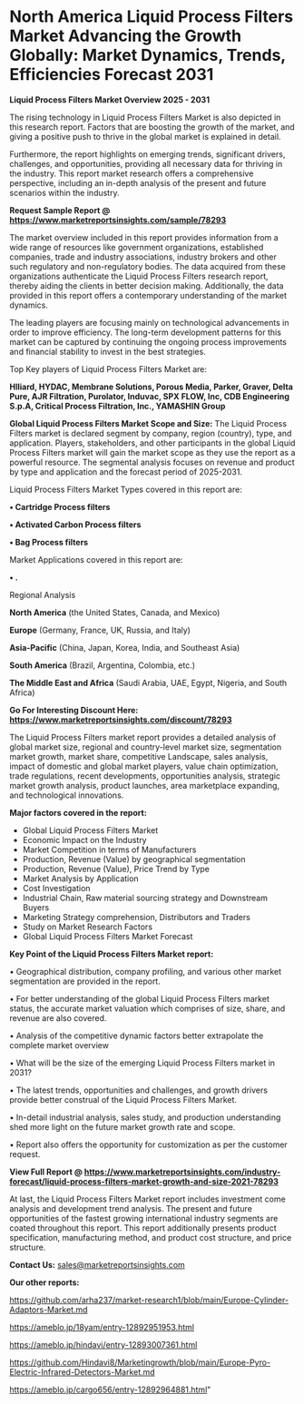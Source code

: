 # North America Liquid Process Filters Market Advancing the Growth Globally: Market Dynamics, Trends, Efficiencies Forecast 2031

<Strong> Liquid Process Filters Market Overview 2025 - 2031</strong>

The rising technology in Liquid Process Filters Market is also depicted in this research report. Factors that are boosting the growth of the market, and giving a positive push to thrive in the global market is explained in detail.

Furthermore, the report highlights on emerging trends, significant drivers, challenges, and opportunities, providing all necessary data for thriving in the industry. This report market research offers a comprehensive perspective, including an in-depth analysis of the present and future scenarios within the industry.

<strong>Request Sample Report @ <a href=https://www.marketreportsinsights.com/sample/78293>https://www.marketreportsinsights.com/sample/78293</a></strong>

The market overview included in this report provides information from a wide range of resources like government organizations, established companies, trade and industry associations, industry brokers and other such regulatory and non-regulatory bodies. The data acquired from these organizations authenticate the Liquid Process Filters research report, thereby aiding the clients in better decision making. Additionally, the data provided in this report offers a contemporary understanding of the market dynamics.

The leading players are focusing mainly on technological advancements in order to improve efficiency. The long-term development patterns for this market can be captured by continuing the ongoing process improvements and financial stability to invest in the best strategies.

Top Key players of Liquid Process Filters Market are:

<strong>Hlliard, HYDAC, Membrane Solutions, Porous Media, Parker, Graver, Delta Pure, AJR Filtration, Purolator, Induvac, SPX FLOW, Inc, CDB Engineering S.p.A, Critical Process Filtration, Inc., YAMASHIN Group</strong>

<strong><b>Global Liquid Process Filters Market Scope and Size:</b></strong>
The Liquid Process Filters market is declared segment by company, region (country), type, and application. Players, stakeholders, and other participants in the global Liquid Process Filters market will gain the market scope as they use the report as a powerful resource. The segmental analysis focuses on revenue and product by type and application and the forecast period of 2025-2031.

Liquid Process Filters Market Types covered in this report are:

<strong>• Cartridge Process filters

• Activated Carbon Process filters

• Bag Process filters</strong>

Market Applications covered in this report are:

<strong>• .</strong> 

Regional Analysis

<strong>North America</strong> (the United States, Canada, and Mexico)

<strong>Europe</strong> (Germany, France, UK, Russia, and Italy)

<strong>Asia-Pacific</strong> (China, Japan, Korea, India, and Southeast Asia)

<strong>South America</strong> (Brazil, Argentina, Colombia, etc.)

<strong>The Middle East and Africa</strong> (Saudi Arabia, UAE, Egypt, Nigeria, and South Africa)

<strong>Go For Interesting Discount Here: <a href=https://www.marketreportsinsights.com/discount/78293>https://www.marketreportsinsights.com/discount/78293</a></strong>

The Liquid Process Filters market report provides a detailed analysis of global market size, regional and country-level market size, segmentation market growth, market share, competitive Landscape, sales analysis, impact of domestic and global market players, value chain optimization, trade regulations, recent developments, opportunities analysis, strategic market growth analysis, product launches, area marketplace expanding, and technological innovations.

<strong><b>Major factors covered in the report:</b></strong>
<ul>
  <li>Global Liquid Process Filters Market </li>
  <li>Economic Impact on the Industry</li>
  <li>Market Competition in terms of Manufacturers</li>
  <li>Production, Revenue (Value) by geographical segmentation</li>
  <li>Production, Revenue (Value), Price Trend by Type</li>
  <li>Market Analysis by Application</li>
  <li>Cost Investigation</li>
  <li>Industrial Chain, Raw material sourcing strategy and Downstream Buyers</li>
  <li>Marketing Strategy comprehension, Distributors and Traders</li>
  <li>Study on Market Research Factors</li>
  <li>Global Liquid Process Filters Market Forecast</li>
</ul>

<strong><b>Key Point of the Liquid Process Filters Market report:</b></strong>

• Geographical distribution, company profiling, and various other market segmentation are provided in the report.

• For better understanding of the global Liquid Process Filters market status, the accurate market valuation which comprises of size, share, and revenue are also covered.

• Analysis of the competitive dynamic factors better extrapolate the complete market overview

• What will be the size of the emerging Liquid Process Filters market in 2031?

• The latest trends, opportunities and challenges, and growth drivers provide better construal of the Liquid Process Filters Market.

• In-detail industrial analysis, sales study, and production understanding shed more light on the future market growth rate and scope.

• Report also offers the opportunity for customization as per the customer request.

<strong><b>View Full Report @ <a href=https://www.marketreportsinsights.com/industry-forecast/liquid-process-filters-market-growth-and-size-2021-78293>https://www.marketreportsinsights.com/industry-forecast/liquid-process-filters-market-growth-and-size-2021-78293</a></b></strong>


At last, the Liquid Process Filters Market report includes investment come analysis and development trend analysis. The present and future opportunities of the fastest growing international industry segments are coated throughout this report. This report additionally presents product specification, manufacturing method, and product cost structure, and price structure.

<strong>Contact Us:</strong>
sales@marketreportsinsights.com

<strong>Our other reports:</strong>

<a href=https://github.com/arha237/market-research1/blob/main/Europe-Cylinder-Adaptors-Market.md>https://github.com/arha237/market-research1/blob/main/Europe-Cylinder-Adaptors-Market.md</a>

<a href=https://ameblo.jp/18yam/entry-12892951953.html>https://ameblo.jp/18yam/entry-12892951953.html</a>

<a href=https://ameblo.jp/hindavi/entry-12893007361.html>https://ameblo.jp/hindavi/entry-12893007361.html</a>

<a href=https://github.com/Hindavi8/Marketingrowth/blob/main/Europe-Pyro-Electric-Infrared-Detectors-Market.md>https://github.com/Hindavi8/Marketingrowth/blob/main/Europe-Pyro-Electric-Infrared-Detectors-Market.md</a>

<a href=https://ameblo.jp/cargo656/entry-12892964881.html>https://ameblo.jp/cargo656/entry-12892964881.html</a>"
